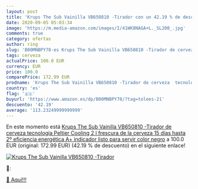 ```yaml
---
layout: post
title: 'Krups The Sub Vainilla VB650810 -Tirador con un 42.19 % de descuento'
date: 2020-09-05 05:03:34
image: 'https://m.media-amazon.com/images/I/41WK8NAGA+L._SL200_.jpg'
comments: true
category: ofertas
author: ring
slug: 'B00MNBPY78-es Krups The Sub Vainilla VB650810 -Tirador de cerveza...'
tags: cerveza
actualPrice: 100.0 EUR
currency: EUR
price: 100.0
comparePrice: 172.99 EUR
prodname: 'Krups The Sub Vainilla VB650810 -Tirador de cerveza  tecnología Peltier Cooling  2 l frescura de la cerveza 15 días  hasta 2º  eficiencia energética A+  indicador listo para servir  color negro'
country: 'es'
flag: '🇪🇸'
buyurl: 'https://www.amazon.es/dp/B00MNBPY78/?tag=tolees-21'
descuento: '42.19'
average: '113.23249999999999'
---
```


En este momento está [Krups The Sub Vainilla VB650810 -Tirador de cerveza  tecnología Peltier Cooling  2 l frescura de la cerveza 15 días  hasta 2º  eficiencia energética A+  indicador listo para servir  color negro](https://www.amazon.es/dp/B00MNBPY78/?tag=tolees-21) a 100.0 EUR (original: 172.99 EUR) (42.19 %  de descuento) en el siguiente enlace!

[![Krups The Sub Vainilla VB650810 -Tirador](https://m.media-amazon.com/images/I/41WK8NAGA+L._SL200_.jpg)](https://www.amazon.es/dp/B00MNBPY78/?tag=tolees-21)

🔎:


[🛒 Aquí!!!](https://www.amazon.es/dp/B00MNBPY78/?tag=tolees-21)
